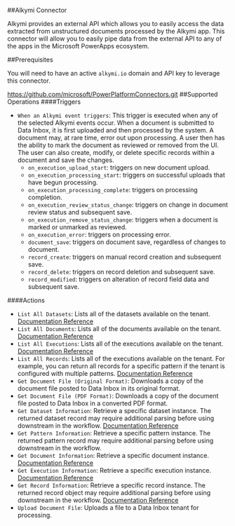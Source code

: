 ##Alkymi Connector

Alkymi provides an external API which allows you to easily access the data extracted from unstructured documents 
processed by the Alkymi app. This connector will allow you to easily pipe data from the external API to any of the apps 
in the Microsoft PowerApps ecosystem.

##Prerequisites

You will need to have an active `alkymi.io` domain and API key to leverage this connector. 

https://github.com/microsoft/PowerPlatformConnectors.git
##Supported Operations
####Triggers
- `When an Alkymi event triggers`: This trigger is executed when any of the selected Alkymi events occur. When a 
document is submitted to Data Inbox, it is first uploaded and then processed by the system. A document may, at rare 
time, error out upon processing. A user then has the ability to mark the document as reviewed or removed from the UI. 
The user can also create, modify, or delete specific records within a document and save the changes.
    - `on_execution_upload_start`: triggers on new document upload.
    - `on_execution_processing_start`: triggers on successful uploads that have begun processing.
    - `on_execution_processing_complete`: triggers on processing completion.
    - `on_execution_review_status_change`: triggers on change in document review status and subsequent save.
    - `on_execution_remove_status_change`: triggers when a document is marked or unmarked as reviewed.
    - `on_execution_error`: triggers on processing error.
    - `document_save`: triggers on document save, regardless of changes to document.
    - `record_create`: triggers on manual record creation and subsequent save.
    - `record_delete`: triggers on record deletion and subsequent save.
    - `record_modified`: triggers on alteration of record field data and subsequent save.
    
####Actions
- `List All Datasets`: Lists all of the datasets available on the tenant. 
  [Documentation Reference](https://alkymi-api.readme.io/reference#get-dataset-list)
- `List All Documents`: Lists all of the documents available on the tenant.
  [Documentation Reference](https://alkymi-api.readme.io/reference#get-document-list)
- `List All Executions`: Lists all of the executions available on the tenant.
  [Documentation Reference](https://alkymi-api.readme.io/reference#get-execution-list-1)
- `List All Records`: Lists all of the executions available on the tenant. For example, you can return all records for a
   specific pattern if the tenant is configured with multiple patterns.
  [Documentation Reference](https://alkymi-api.readme.io/reference#records-api-v2)
- `Get Document File (Original Format)`: Downloads a copy of the document file posted to Data Inbox in its original 
  format.
- `Get Document File (PDF Format)`: Downloads a copy of the document file posted to Data Inbox in a converted PDF 
  format.
- `Get Dataset Information`: Retrieve a specific dataset instance. The returned dataset record may require additional 
  parsing before using downstream in the workflow.
  [Documentation Reference](https://alkymi-api.readme.io/reference#get-dataset-list-1)
- `Get Pattern Information`: Retrieve a specific pattern instance. The returned pattern record may require additional 
  parsing before using downstream in the workflow.
- `Get Document Information`: Retrieve a specific document instance.
  [Documentation Reference](https://alkymi-api.readme.io/reference#get-document-detail)
- `Get Execution Information`: Retrieve a specific execution instance.
  [Documentation Reference](https://alkymi-api.readme.io/reference#get-execution-list)	
- `Get Record Information`: Retrieve a specific record instance. The returned record object may require additional 
  parsing before using downstream in the workflow.
[Documentation Reference](https://alkymi-api.readme.io/reference#get-record-detail)
- `Upload Document File`: Uploads a file to a Data Inbox tenant for processing.